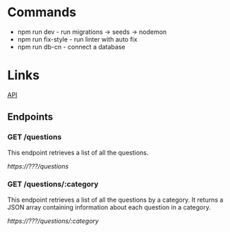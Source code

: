# Commands

- npm run dev - run migrations -> seeds -> nodemon
- npm run fix-style - run linter with auto fix
- npm run db-cn - connect a database

# Links

[API](https://???/)

## Endpoints

### GET /questions

This endpoint retrieves a list of all the questions.

_https://???/questions_

### GET /questions/:category

This endpoint retrieves a list of all the questions by a category. It returns a JSON array containing information about each question in a category.

_https://???/questions/:category_
